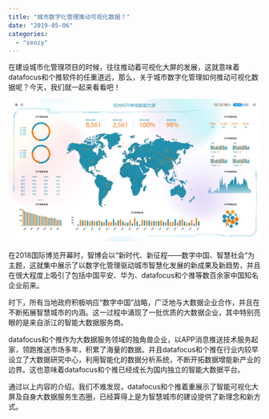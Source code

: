 ```yaml
---
title: "城市数字化管理推动可视化数据？"
date: "2019-05-06"
categories: 
  - "seozy"
---
```


在建设城市化管理项目的时候，往往推动着可视化大屏的发展，这就意味着datafocus和个推软件的任重道远，那么，关于城市数字化管理如何推动可视化数据呢？今天，我们就一起来看看吧！

![](images/浅色-1024x576.png)

在2018国际博览开幕时，智博会以“新时代、新征程——数字中国、智慧社会”为主题，这就集中展示了以数字化管理驱动城市智慧化发展的新成果及新趋势，并且在很大程度上吸引了包括中国平安、华为、datafocus和个推等数百余家中国知名企业前来。

时下，所有当地政府积极响应“数字中国”战略，广泛地与大数据企业合作，并且在不断拓展智慧城市的内涵。这一过程中涌现了一批优质的大数据企业，其中特别亮眼的是来自浙江的智能大数据服务商。

datafocus和个推作为大数据服务领域的独角兽企业，以APP消息推送技术服务起家，领跑推送市场多年，积累了海量的数据。并且datafocus和个推在行业内较早设立了大数据研究中心，利用智能化的数据分析系统，不断开拓数据增能新产业的边界。这也意味着datafocus和个推已经成长为国内独立的智能大数据平台。

通过以上内容的介绍，我们不难发现，datafocus和个推着重展示了智能可视化大屏及自身大数据服务生态圈，已经算得上是为智慧城市的建设提供了新理念和新方式。
